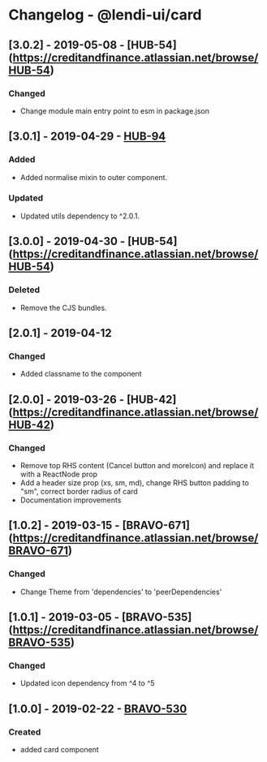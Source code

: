 # Changelog - @lendi-ui/card

## [3.0.2] - 2019-05-08 - [HUB-54] (https://creditandfinance.atlassian.net/browse/HUB-54)
 
### Changed
- Change module main entry point to esm in package.json

## [3.0.1] - 2019-04-29 - [HUB-94](https://creditandfinance.atlassian.net/browse/HUB-94)
### Added
- Added normalise mixin to outer component.
### Updated
- Updated utils dependency to ^2.0.1.

## [3.0.0] - 2019-04-30 - [HUB-54] (https://creditandfinance.atlassian.net/browse/HUB-54)
### Deleted
- Remove the CJS bundles.

## [2.0.1] - 2019-04-12
### Changed
- Added classname to the component

## [2.0.0] - 2019-03-26 - [HUB-42] (https://creditandfinance.atlassian.net/browse/HUB-42)
### Changed
- Remove top RHS content (Cancel button and moreIcon) and replace it with a ReactNode prop
- Add a header size prop (xs, sm, md), change RHS button padding to "sm", correct border radius of card
- Documentation improvements

## [1.0.2] - 2019-03-15 - [BRAVO-671] (https://creditandfinance.atlassian.net/browse/BRAVO-671)
### Changed
- Change Theme from 'dependencies' to 'peerDependencies'

## [1.0.1] - 2019-03-05 - [BRAVO-535] (https://creditandfinance.atlassian.net/browse/BRAVO-535)
 
### Changed
- Updated icon dependency from ^4 to ^5

## [1.0.0] - 2019-02-22 - [BRAVO-530](https://creditandfinance.atlassian.net/browse/BRAVO-530)
### Created
- added card component